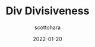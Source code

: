 ---
author: scottohara
date: 2022-01-20
tags:
  - html
  - semantics
target_url: https://www.scottohara.me//blog/2022/01/20/divisive.html
title: Div Divisiveness
---